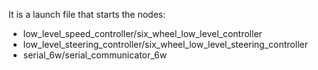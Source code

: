 It is a launch file that starts the nodes:

- low_level_speed_controller/six_wheel_low_level_controller
- low_level_steering_controller/six_wheel_low_level_steering_controller
- serial_6w/serial_communicator_6w

